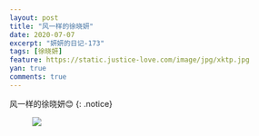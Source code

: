 ```yaml
---
layout: post
title: "风一样的徐晓妍"
date: 2020-07-07
excerpt: "妍妍的日记-173"
tags: [徐晓妍]
feature: https://static.justice-love.com/image/jpg/xktp.jpg
yan: true
comments: true
---
```

风一样的徐晓妍😊
{: .notice}
<figure>
    <img src="{{ site.staticUrl }}/yanyan/image/fengyiyangdexuxiaoyan3.jpg" />
</figure>
